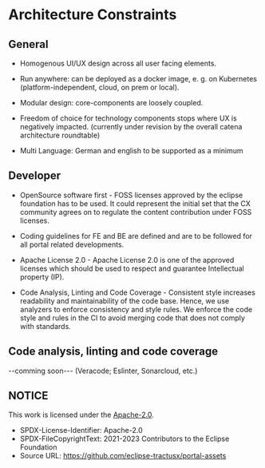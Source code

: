 # Architecture Constraints

## General

- Homogenous UI/UX design across all user facing elements.

- Run anywhere: can be deployed as a docker image, e. g. on Kubernetes (platform-independent, cloud, on prem or local).

- Modular design: core-components are loosely coupled.

- Freedom of choice for technology components stops where UX is negatively impacted. (currently under revision by the overall catena architecture roundtable)

- Multi Language: German and english to be supported as a minimum

## Developer

- OpenSource software first - FOSS licenses approved by the eclipse foundation has to be used. It could represent the initial set that the CX community agrees on to regulate the content contribution under FOSS licenses.

- Coding guidelines for FE and BE are defined and are to be followed for all portal related developments.

- Apache License 2.0 - Apache License 2.0 is one of the approved licenses which should be used to respect and guarantee Intellectual property (IP).

- Code Analysis, Linting and Code Coverage - Consistent style increases readability and maintainability of the code base. Hence, we use analyzers to enforce consistency and style rules. We enforce the code style and rules in the CI to avoid merging code that does not comply with standards.

## Code analysis, linting and code coverage

--comming soon---
(Veracode; Eslinter, Sonarcloud, etc.)

## NOTICE

This work is licensed under the [Apache-2.0](https://www.apache.org/licenses/LICENSE-2.0).

- SPDX-License-Identifier: Apache-2.0
- SPDX-FileCopyrightText: 2021-2023 Contributors to the Eclipse Foundation
- Source URL: https://github.com/eclipse-tractusx/portal-assets
